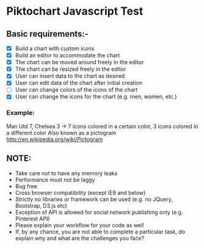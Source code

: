 # Piktochart Javascript Test

## Basic requirements:-

- [x] Build a chart with custom icons
- [x] Build an editor to accommodate the chart
- [x] The chart can be moved around freely in the editor
- [x] The chart can be resized freely in the editor
- [x] User can insert data to the chart as desired
- [x] User can edit data of the chart after initial creation
- [ ] User can change colors of the icons of the chart
- [x] User can change the icons for the chart (e.g. men, women, etc.)

### Example: ###

Man Utd 7, Chelsea 3 -> 7 icons colored in a certain color, 3 icons colored in a different color
Also known as a pictogram http://en.wikipedia.org/wiki/Pictogram 


## NOTE: ##
- Take care not to have any memory leaks
- Performance must not be laggy
- Bug free
- Cross browser compatibility (except IE9 and below)
- Strictly no libraries or framework can be used (e.g. no JQuery, Bootstrap, D3.js etc)
- Exception of API is allowed for social network publishing only (e.g. Pinterest API)
- Please explain your workflow for your code as well
- If, by any chance, you are not able to complete a particular task, do explain why and what are the challenges you face?
